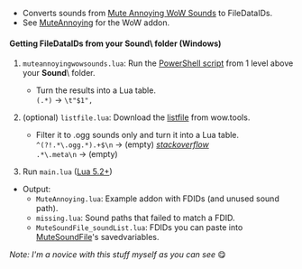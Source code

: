 * Converts sounds from [Mute Annoying WoW Sounds](https://www.curseforge.com/wow/addons/mute-wow-sounds) to FileDataIDs.
* See [MuteAnnoying](https://github.com/ketho-wow/MuteAnnoying) for the WoW addon.

#### Getting FileDataIDs from your Sound\ folder (Windows)
1. `muteannoyingwowsounds.lua`: Run the [PowerShell script](https://github.com/ketho-wow/MuteAnnoying-Converter/blob/master/src/muteannoyingwowsounds.ps1) from 1 level above your **Sound**\ folder.
    * Turn the results into a Lua table.  
      `(.*)` → `\t"$1",`

2. (optional) `listfile.lua`: Download the [listfile](https://wow.tools/files/) from wow.tools.
    * Filter it to .ogg sounds only and turn it into a Lua table.  
      `^(?!.*\.ogg.*).+$\n` → (empty) [*stackoverflow*](https://stackoverflow.com/questions/7024214/how-to-use-a-regular-expression-to-remove-lines-without-a-word)  
      `.*\.meta\n` → (empty)

3. Run `main.lua` ([Lua 5.2+](http://luabinaries.sourceforge.net/download.html))

* Output:
    * `MuteAnnoying.lua`: Example addon with FDIDs (and unused sound path).
    * `missing.lua`: Sound paths that failed to match a FDID.
    * `MuteSoundFile_soundList.lua`: FDIDs you can paste into [MuteSoundFile](https://www.curseforge.com/wow/addons/mutesoundfile)'s savedvariables.

*Note: I'm a novice with this stuff myself as you can see* 😋
